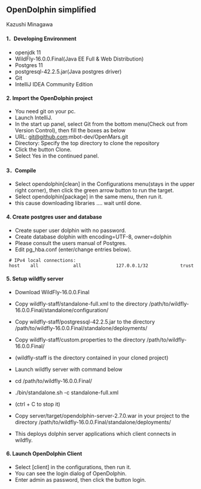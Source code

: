 ## OpenDolphin simplified
Kazushi Minagawa


#### 1．Developing Environment
 * openjdk 11
 * WildFly-16.0.0.Final(Java EE Full & Web Distribution)
 * Postgres 11
 * postgresql-42.2.5.jar(Java postgres driver)
 * Git
 * IntelliJ IDEA Community Edition


#### 2. Import the OpenDolphin project
 * You need git on your pc.
 * Launch IntelliJ.
 * In the start up panel, select Git from the bottom menu(Check out from Version Control), then fill the boxes as below
 * URL: git@github.com:mbot-dev/OpenMars.git
 * Directory: Specify the top directory to clone the repository
 * Click the button Clone.
 * Select Yes in the continued panel.


#### 3．Compile
 * Select opendolphin[clean] in the Configurations menu(stays in the upper right corner), then click the green arrow button to run the target.
 * Select opendolphin[package] in the same menu, then run it.
 * this cause downloading libraries .... wait until done.


#### 4. Create postgres user and database
 * Create super user dolphin with no password.
 * Create database dolphin with encoding=UTF-8, owner=dolphin
 * Please consult the users manual of Postgres.
 * Edit pg_hba.conf (enter/change entries below).
```
 # IPv4 local connections:
 host    all             all             127.0.0.1/32            trust
```

#### 5. Setup wildfly server
 * Download WildFly-16.0.0.Final

 * Copy wildfly-staff/standalone-full.xml to the directory /path/to/wildfly-16.0.0.Final/standalone/configuration/
 * Copy wildfly-staff/postgressql-42.2.5.jar to the directory /path/to/wildfly-16.0.0.Final/standalone/deployments/
 * Copy wildfly-staff/custom.properties to the directory /path/to/wildfly-16.0.0.Final/
 * (wildfly-staff is the directory contained in your cloned project)

 * Launch wildfly server with command below
 * cd /path/to/wildfly-16.0.0.Final/
 * ./bin/standalone.sh -c standalone-full.xml
 * (ctrl + C to stop it)

 * Copy server/target/opendolphin-server-2.7.0.war in your project to the directory /path/to/wildfly-16.0.0.Final/standalone/deployments/
 * This deploys dolphin server applications which client connects in wildfly.


#### 6. Launch OpenDolphin Client
  * Select [client] in the configurations, then run it.
  * You can see the login dialog of OpenDolphin.
  * Enter admin as password, then click the button login.
